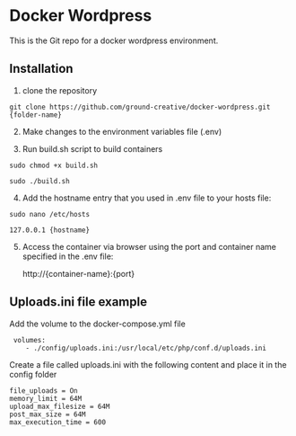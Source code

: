 # Docker Wordpress

This is the Git repo for a docker wordpress environment.

## Installation

1) clone the repository
```
git clone https://github.com/ground-creative/docker-wordpress.git {folder-name}
```
2) Make changes to the environment variables file (.env)

3) Run build.sh script to build containers
```
sudo chmod +x build.sh

sudo ./build.sh
```
	
4) Add the hostname entry that you used in .env file to your hosts file:
```
sudo nano /etc/hosts

127.0.0.1 {hostname}
```

5) Access the container via browser using the port and container name specified in the .env file:

	http://{container-name}:{port}
	
## Uploads.ini file example

Add the volume to the docker-compose.yml file
```
 volumes:
	- ./config/uploads.ini:/usr/local/etc/php/conf.d/uploads.ini
```
Create a file called uploads.ini with the following content and place it in the config folder
```
file_uploads = On
memory_limit = 64M
upload_max_filesize = 64M
post_max_size = 64M
max_execution_time = 600
```